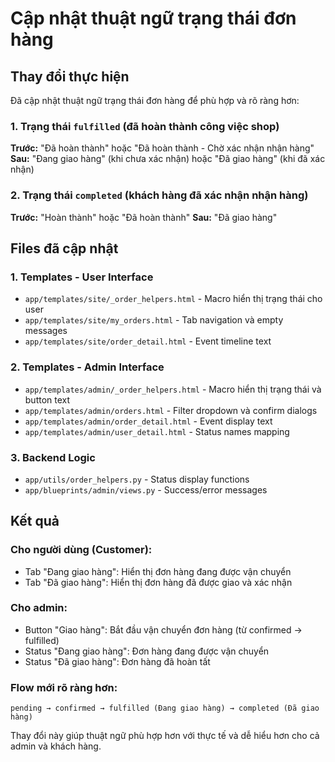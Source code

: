 # Cập nhật thuật ngữ trạng thái đơn hàng

## Thay đổi thực hiện

Đã cập nhật thuật ngữ trạng thái đơn hàng để phù hợp và rõ ràng hơn:

### 1. Trạng thái `fulfilled` (đã hoàn thành công việc shop)
**Trước:** "Đã hoàn thành" hoặc "Đã hoàn thành - Chờ xác nhận nhận hàng"
**Sau:** "Đang giao hàng" (khi chưa xác nhận) hoặc "Đã giao hàng" (khi đã xác nhận)

### 2. Trạng thái `completed` (khách hàng đã xác nhận nhận hàng)
**Trước:** "Hoàn thành" hoặc "Đã hoàn thành"
**Sau:** "Đã giao hàng"

## Files đã cập nhật

### 1. Templates - User Interface
- `app/templates/site/_order_helpers.html` - Macro hiển thị trạng thái cho user
- `app/templates/site/my_orders.html` - Tab navigation và empty messages
- `app/templates/site/order_detail.html` - Event timeline text

### 2. Templates - Admin Interface  
- `app/templates/admin/_order_helpers.html` - Macro hiển thị trạng thái và button text
- `app/templates/admin/orders.html` - Filter dropdown và confirm dialogs
- `app/templates/admin/order_detail.html` - Event display text
- `app/templates/admin/user_detail.html` - Status names mapping

### 3. Backend Logic
- `app/utils/order_helpers.py` - Status display functions
- `app/blueprints/admin/views.py` - Success/error messages

## Kết quả

### Cho người dùng (Customer):
- Tab "Đang giao hàng": Hiển thị đơn hàng đang được vận chuyển
- Tab "Đã giao hàng": Hiển thị đơn hàng đã được giao và xác nhận

### Cho admin:
- Button "Giao hàng": Bắt đầu vận chuyển đơn hàng (từ confirmed → fulfilled)
- Status "Đang giao hàng": Đơn hàng đang được vận chuyển
- Status "Đã giao hàng": Đơn hàng đã hoàn tất

### Flow mới rõ ràng hơn:
```
pending → confirmed → fulfilled (Đang giao hàng) → completed (Đã giao hàng)
```

Thay đổi này giúp thuật ngữ phù hợp hơn với thực tế và dễ hiểu hơn cho cả admin và khách hàng.